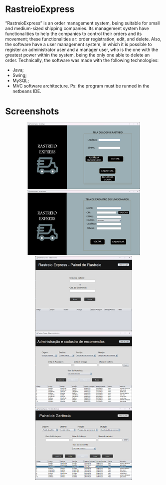 # RastreioExpress
“RastreioExpress” is an order management system, being suitable for small and medium-sized shipping companies. Its management system have functionalities to help the companies to control their orders and its movement; these functionalities ar: order registration, edit, and delete. 
Also, the software have a user management system, in which it is possible to register an administrator user and a manager user, who is the one with the greatest power within the system, being the only one able to delete an order. 
Technically, the software was made with the following technologies:
- Java;
- Swing;
- MySQL;
- MVC software architecture.
Ps: the program must be runned in the netbeans IDE.
# Screenshots
<div align="center">
  <img src="assets/login-print.png" alt="login" width="360" />
  <img src="assets/cadastro-print.png" alt="cadastro" width="360" />
  <img src="assets/rastreio-print.png" alt="rastreio" width="310" />
  <img src="assets/administracao-print.png" alt="administracao" width="310" />
  <img src="assets/gerencia-print.png" alt="gerencia" width="310" />
  
</div>
